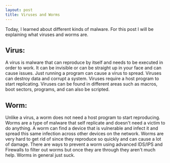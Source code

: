 ```yaml
---
layout: post
title: Viruses and Worms
---
```


Today, I learned about different kinds of malware. For this post I will be explaining what viruses and worms are.

Virus:
------------------
A virus is malware that can reproduce by itself and needs to be executed in order to work. It can be invisible or can be straight up in your face and can cause issues. Just running a program can cause a virus to spread. Viruses can destroy data and corrupt a system. Viruses require a host program to start replicating. Viruses can be found in different areas such as macros, boot sectors, programs, and can also be scripted.

Worm:
------------------
Unlike a virus, a worm does not need a host program to start reproducing. Worms are a type of malware that self replicate and doesn't need a victim to do anything. A worm can find a device that is vulnerable and infect it and spread this same infection across other devices on the network. Worms are very hard to get rid of since they reproduce so quickly and can cause a lot of damage. There are ways to prevent a worm using advanced IDS/IPS and Firewalls to filter out worms but once they are through they aren't much help. Worms in general just suck.
